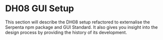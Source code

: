# DH08 GUI Setup

This section will describe the DH08 setup refactored to externalise the Serpenta npm package and GUI Standard.
It also gives you insight into the design process by providing the history of its development.
